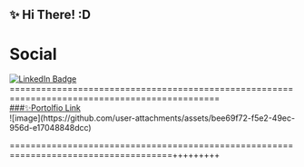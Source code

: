 ✨ Hi There! :D
---

# Social

<div id="badges">
  <a href="https://www.linkedin.com/in/minard-siobal-dev/">
    <img src="https://img.shields.io/badge/LinkedIn-blue?style=for-the-badge&logo=linkedin&logoColor=white" alt="LinkedIn Badge"/>
  </a>
</div>
==============================================================================================
  <div><a href="https://www.linkedin.com/in/minard-siobal-dev/">
    ###✨Portolfio Link
  </a>
</div>
 ![image](https://github.com/user-attachments/assets/bee69f72-f5e2-49ec-956d-e17048848dcc)

=====================================================================================+++++++++

<!---
br0wnrecluse/br0wnrecluse is a ✨ special ✨ repository because its `README.md` (this file) appears on your GitHub profile.
You can click the Preview link to take a look at your changes.
--->
